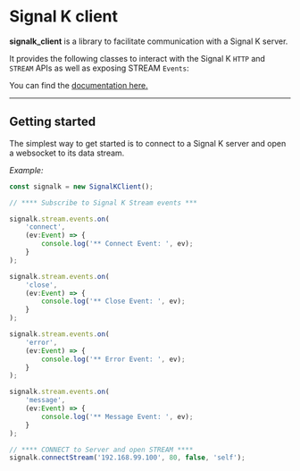 # Signal K client

**signalk_client** is a library to facilitate communication with a Signal K
server.

It provides the following classes to interact with the Signal K `HTTP` and
`STREAM` APIs as well as exposing STREAM `Events`:

You can find the [documentation here.](https://github.com/panaaj/signalk-client-deno/blob/master/README.md)


---

## Getting started


The simplest way to get started is to connect to a Signal K server and open a
websocket to its data stream.

_Example:_

```javascript
const signalk = new SignalKClient();

// **** Subscribe to Signal K Stream events ***

signalk.stream.events.on(
    'connect',
    (ev:Event) => {
        console.log('** Connect Event: ', ev);
    }
);

signalk.stream.events.on(
    'close',
    (ev:Event) => {
        console.log('** Close Event: ', ev);
    }
);

signalk.stream.events.on(
    'error',
    (ev:Event) => {
        console.log('** Error Event: ', ev);
    }
);

signalk.stream.events.on(
    'message',
    (ev:Event) => {
        console.log('** Message Event: ', ev);
    }
);

// **** CONNECT to Server and open STREAM ****
signalk.connectStream('192.168.99.100', 80, false, 'self');
```

